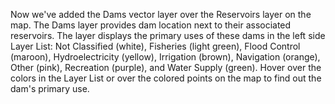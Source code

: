 Now we've added the Dams vector layer over the Reservoirs layer on the map. The Dams layer provides dam location next to their associated reservoirs. The layer displays the primary uses of these dams in the left side Layer List: Not Classified (white), Fisheries (light green), Flood Control (maroon), Hydroelectricity (yellow), Irrigation (brown), Navigation (orange), Other (pink), Recreation (purple), and Water Supply (green). Hover over the colors in the Layer List or over the colored points on the map to find out the dam's primary use.